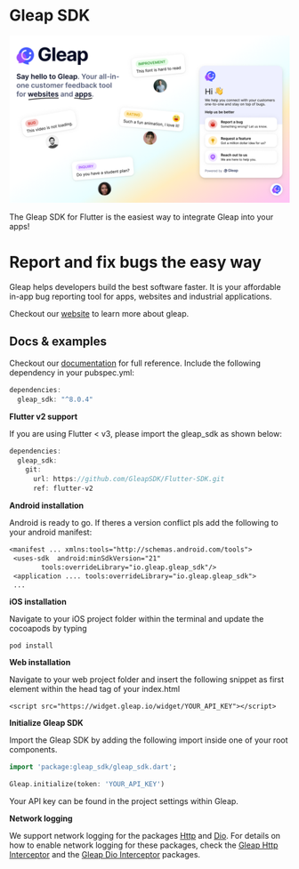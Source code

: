 # Gleap SDK

![Gleap Flutter SDK Intro](https://raw.githubusercontent.com/GleapSDK/Gleap-iOS-SDK/main/Resources/GleapHeaderImage.png)

The Gleap SDK for Flutter is the easiest way to integrate Gleap into your apps!

# Report and fix bugs the easy way

Gleap helps developers build the best software faster. It is your affordable in-app bug reporting tool for apps, websites and industrial applications.

Checkout our [website](https://gleap.io) to learn more about gleap.

## Docs & examples

Checkout our [documentation](https://gleap.io/docs/flutter/) for full reference. Include the following dependency in your pubspec.yml:

```dart
dependencies:
  gleap_sdk: "^8.0.4"
```

**Flutter v2 support**

If you are using Flutter < v3, please import the gleap_sdk as shown below:

```dart
dependencies:
  gleap_sdk:
    git:
      url: https://github.com/GleapSDK/Flutter-SDK.git
      ref: flutter-v2

```

**Android installation**

Android is ready to go. If theres a version conflict pls add the following to your android manifest:

```
<manifest ... xmlns:tools="http://schemas.android.com/tools">
 <uses-sdk  android:minSdkVersion="21"
        tools:overrideLibrary="io.gleap.gleap_sdk"/>
 <application .... tools:overrideLibrary="io.gleap.gleap_sdk">
 ...
```

**iOS installation**

Navigate to your iOS project folder within the terminal and update the cocoapods by typing

```
pod install
```

**Web installation**

Navigate to your web project folder and insert the following snippet as first element within the head tag of your index.html

```
<script src="https://widget.gleap.io/widget/YOUR_API_KEY"></script>
```

**Initialize Gleap SDK**

Import the Gleap SDK by adding the following import inside one of your root components.

```dart
import 'package:gleap_sdk/gleap_sdk.dart';
```

```dart
Gleap.initialize(token: 'YOUR_API_KEY')
```

Your API key can be found in the project settings within Gleap.

**Network logging**

We support network logging for the packages [Http](https://pub.dev/packages/http) and [Dio](https://pub.dev/packages/dio). For details on how to enable network logging for these packages, check the [Gleap Http Interceptor](https://pub.dev/packages/gleap_http_interceptor) and the [Gleap Dio Interceptor](https://pub.dev/packages/gleap_dio_interceptor) packages.
